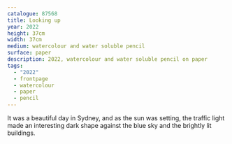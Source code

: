 ```yaml
---
catalogue: 87568
title: Looking up
year: 2022
height: 37cm
width: 37cm
medium: watercolour and water soluble pencil
surface: paper
description: 2022, watercolour and water soluble pencil on paper
tags: 
  - "2022"
  - frontpage
  - watercolour
  - paper
  - pencil
---
```

It was a beautiful day in Sydney, and as the sun was setting, the traffic light made an interesting dark shape against the blue sky and the brightly lit buildings.

